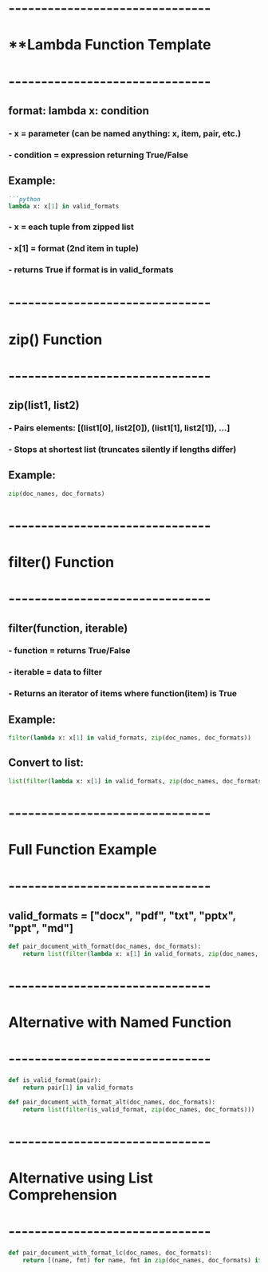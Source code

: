 # -------------------------------
# **Lambda Function Template
# -------------------------------
## format: lambda x: condition
### - x = parameter (can be named anything: x, item, pair, etc.)
### - condition = expression returning True/False

## Example:
```markdown
```python
lambda x: x[1] in valid_formats
```
### - x = each tuple from zipped list
### - x[1] = format (2nd item in tuple)
### - returns True if format is in valid_formats

# -------------------------------
# zip() Function
# -------------------------------
## zip(list1, list2)
### - Pairs elements: [(list1[0], list2[0]), (list1[1], list2[1]), ...]
### - Stops at shortest list (truncates silently if lengths differ)

## Example:
```python
zip(doc_names, doc_formats)
```


# -------------------------------
# filter() Function
# -------------------------------
## filter(function, iterable)
### - function = returns True/False
### - iterable = data to filter
### - Returns an iterator of items where function(item) is True

## Example:
```python 
filter(lambda x: x[1] in valid_formats, zip(doc_names, doc_formats))
```

## Convert to list:
```python
list(filter(lambda x: x[1] in valid_formats, zip(doc_names, doc_formats)))
```

# -------------------------------
# Full Function Example
# -------------------------------
## valid_formats = ["docx", "pdf", "txt", "pptx", "ppt", "md"]
```python
def pair_document_with_format(doc_names, doc_formats):
    return list(filter(lambda x: x[1] in valid_formats, zip(doc_names, doc_formats)))
```  
# -------------------------------
# Alternative with Named Function
# -------------------------------
```python
def is_valid_format(pair):
    return pair[1] in valid_formats

def pair_document_with_format_alt(doc_names, doc_formats):
    return list(filter(is_valid_format, zip(doc_names, doc_formats)))
```
# -------------------------------
# Alternative using List Comprehension
# -------------------------------
```python
def pair_document_with_format_lc(doc_names, doc_formats):
    return [(name, fmt) for name, fmt in zip(doc_names, doc_formats) if fmt in valid_formats]
```
